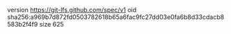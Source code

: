 version https://git-lfs.github.com/spec/v1
oid sha256:a969b7d872fd0503782618b65a6fac9fc27dd03e0fa6b8d33cdacb8583b2f4f9
size 625
